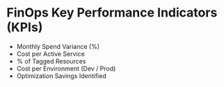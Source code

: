 # FinOps Key Performance Indicators (KPIs)
- Monthly Spend Variance (%)
- Cost per Active Service
- % of Tagged Resources
- Cost per Environment (Dev / Prod)
- Optimization Savings Identified
